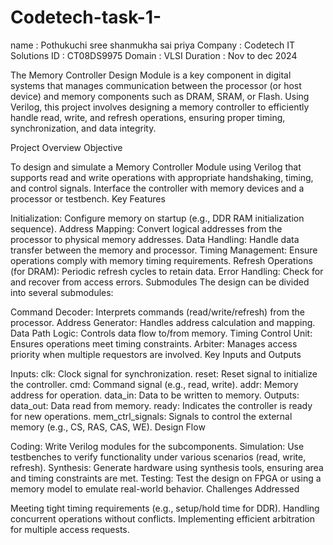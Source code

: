 # Codetech-task-1-
name : Pothukuchi sree shanmukha sai priya
Company : Codetech IT Solutions
ID : CT08DS9975
Domain : VLSI
Duration : Nov to dec 2024

The Memory Controller Design Module is a key component in digital systems that manages communication between the processor (or host device) and memory components such as DRAM, SRAM, or Flash. Using Verilog, this project involves designing a memory controller to efficiently handle read, write, and refresh operations, ensuring proper timing, synchronization, and data integrity.

Project Overview
Objective

To design and simulate a Memory Controller Module using Verilog that supports read and write operations with appropriate handshaking, timing, and control signals.
Interface the controller with memory devices and a processor or testbench.
Key Features

Initialization: Configure memory on startup (e.g., DDR RAM initialization sequence).
Address Mapping: Convert logical addresses from the processor to physical memory addresses.
Data Handling: Handle data transfer between the memory and processor.
Timing Management: Ensure operations comply with memory timing requirements.
Refresh Operations (for DRAM): Periodic refresh cycles to retain data.
Error Handling: Check for and recover from access errors.
Submodules
The design can be divided into several submodules:

Command Decoder: Interprets commands (read/write/refresh) from the processor.
Address Generator: Handles address calculation and mapping.
Data Path Logic: Controls data flow to/from memory.
Timing Control Unit: Ensures operations meet timing constraints.
Arbiter: Manages access priority when multiple requestors are involved.
Key Inputs and Outputs

Inputs:
clk: Clock signal for synchronization.
reset: Reset signal to initialize the controller.
cmd: Command signal (e.g., read, write).
addr: Memory address for operation.
data_in: Data to be written to memory.
Outputs:
data_out: Data read from memory.
ready: Indicates the controller is ready for new operations.
mem_ctrl_signals: Signals to control the external memory (e.g., CS, RAS, CAS, WE).
Design Flow

Coding: Write Verilog modules for the subcomponents.
Simulation: Use testbenches to verify functionality under various scenarios (read, write, refresh).
Synthesis: Generate hardware using synthesis tools, ensuring area and timing constraints are met.
Testing: Test the design on FPGA or using a memory model to emulate real-world behavior.
Challenges Addressed

Meeting tight timing requirements (e.g., setup/hold time for DDR).
Handling concurrent operations without conflicts.
Implementing efficient arbitration for multiple access requests.
